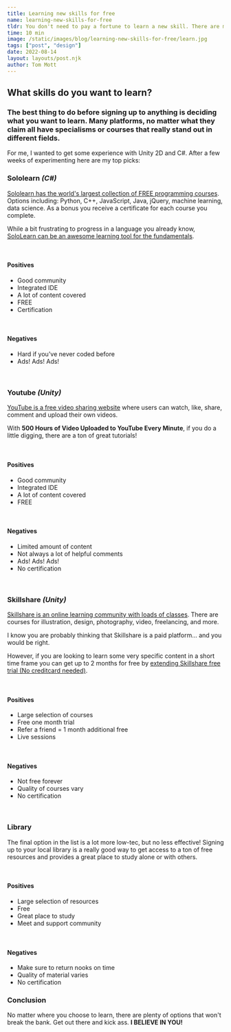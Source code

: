 ```yaml
---
title: Learning new skills for free
name: learning-new-skills-for-free
tldr: You don't need to pay a fortune to learn a new skill. There are many platforms and subscription plans (Skillshare, Youtube, Sololearn) that allow you to learn the skills you want for nothing. As longs as you don't mind a few Ads that is!
time: 10 min
image: /static/images/blog/learning-new-skills-for-free/learn.jpg
tags: ["post", "design"]
date: 2022-08-14
layout: layouts/post.njk
author: Tom Mott
---
```


## What skills do you want to learn?

### The best thing to do before signing up to anything is deciding what you want to learn. Many platforms, no matter what they claim all have specialisms or courses that really stand out in different fields.

For me, I wanted to get some experience with Unity 2D and C#. After a few weeks of experimenting here are my top picks:

### Sololearn _(C#)_

[Sololearn has the world's largest collection of FREE programming courses](https://www.sololearn.com). Options including: Python, C++, JavaScript, Java, jQuery, machine learning, data science. As a bonus you receive a certificate for each course you complete.

While a bit frustrating to progress in a language you already know, [SoloLearn can be an awesome learning tool for the fundamentals](https://www.sololearn.com).

<br>

#### Positives

-   Good community
-   Integrated IDE
-   A lot of content covered
-   FREE
-   Certification

<br>

#### Negatives

-   Hard if you've never coded before
-   Ads! Ads! Ads!

<br>

### Youtube _(Unity)_

[YouTube is a free video sharing website](#) where users can watch, like, share, comment and upload their own videos.

With **500 Hours of Video Uploaded to YouTube Every Minute**, if you do a little digging, there are a ton of great tutorials!

<br>

#### Positives

-   Good community
-   Integrated IDE
-   A lot of content covered
-   FREE

<br>

#### Negatives

-   Limited amount of content
-   Not always a lot of helpful comments
-   Ads! Ads! Ads!
-   No certification

<br>

### Skillshare _(Unity)_

[Skillshare is an online learning community with loads of classes](https://www.skillshare.com). There are courses for illustration, design, photography, video, freelancing, and more.

I know you are probably thinking that Skillshare
is a paid platform... and you would be right.

However, if you are looking to learn some very specific content in a short time frame you can get up to 2 months for free by [extending Skillshare free trial (No creditcard needed)](https://www.youtube.com/watch?v=Y3Zd00Wz8Bc).

<br>

#### Positives

-   Large selection of courses
-   Free one month trial
-   Refer a friend = 1 month additional free
-   Live sessions

<br>

#### Negatives

-   Not free forever
-   Quality of courses vary
-   No certification

<br>

### Library

The final option in the list is a lot more low-tec, but no less effective! Signing up to your local library is a really good way to get access to a ton of free resources and provides a great place to study alone or with others.

<br>

#### Positives

-   Large selection of resources
-   Free
-   Great place to study
-   Meet and support community

<br>

#### Negatives

-   Make sure to return nooks on time
-   Quality of material varies
-   No certification

### Conclusion

No matter where you choose to learn, there are plenty of options that won't break the bank. Get out there and kick ass. **I BELIEVE IN YOU!**

